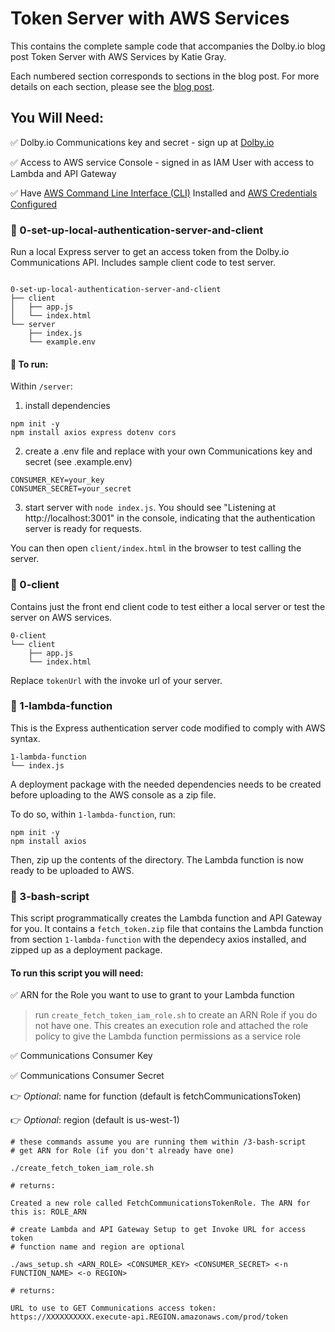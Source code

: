 # Token Server with AWS Services

This contains the complete sample code that accompanies the Dolby.io blog post Token Server with AWS Services by Katie Gray.

Each numbered section corresponds to sections in the blog post. For more details on each section, please see the [blog post](https://dolby.io/blog/generate-access-tokens-using-aws-services).

## You Will Need:

✅ Dolby.io Communications key and secret - sign up at [Dolby.io](dolby.io)

✅ Access to AWS service Console - signed in as IAM User with access to Lambda and API Gateway

✅ Have [AWS Command Line Interface (CLI)](https://docs.aws.amazon.com/cli/latest/userguide/cli-chap-welcome.html) Installed and [AWS Credentials Configured](https://docs.aws.amazon.com/sdk-for-java/v1/developer-guide/setup-credentials.html)

### 📁 0-set-up-local-authentication-server-and-client

Run a local Express server to get an access token from the Dolby.io Communications API. Includes sample client code to test server.

```

0-set-up-local-authentication-server-and-client
├── client
│   ├── app.js
│   └── index.html
└── server
    ├── index.js
    └── example.env
```

#### 🚀 To run:

Within `/server`:

1. install dependencies

```
npm init -y
npm install axios express dotenv cors
```

2. create a .env file and replace with your own Communications key and secret (see .example.env)

```
CONSUMER_KEY=your_key
CONSUMER_SECRET=your_secret
```

3. start server with `node index.js`. You should see "Listening at http://localhost:3001" in the console, indicating that the authentication server is ready for requests.

You can then open `client/index.html` in the browser to test calling the server.

### 📁 0-client

Contains just the front end client code to test either a local server or test the server on AWS services.

```
0-client
└── client
    ├── app.js
    └── index.html
```

Replace `tokenUrl` with the invoke url of your server.

### 📁 1-lambda-function

This is the Express authentication server code modified to comply with AWS syntax.

```
1-lambda-function
└── index.js
```

A deployment package with the needed dependencies needs to be created before uploading to the AWS console as a zip file.

To do so, within `1-lambda-function`, run:

```
npm init -y
npm install axios
```

Then, zip up the contents of the directory. The Lambda function is now ready to be uploaded to AWS.

### 📁 3-bash-script

This script programmatically creates the Lambda function and API Gateway for you.
It contains a `fetch_token.zip` file that contains the Lambda function from section `1-lambda-function` with the dependecy axios installed, and zipped up as a deployment package.

#### To run this script you will need:

✅ ARN for the Role you want to use to grant to your Lambda function

> run `create_fetch_token_iam_role.sh` to create an ARN Role if you do not have one. This creates an execution role and attached the role policy to give the Lambda function permissions as a service role

✅ Communications Consumer Key

✅ Communications Consumer Secret

👉 _Optional_: name for function (default is fetchCommunicationsToken)

👉 _Optional_: region (default is us-west-1)

```
# these commands assume you are running them within /3-bash-script
# get ARN for Role (if you don't already have one)

./create_fetch_token_iam_role.sh

# returns:

Created a new role called FetchCommunicationsTokenRole. The ARN for this is: ROLE_ARN

# create Lambda and API Gateway Setup to get Invoke URL for access token
# function name and region are optional

./aws_setup.sh <ARN_ROLE> <CONSUMER_KEY> <CONSUMER_SECRET> <-n FUNCTION_NAME> <-o REGION>

# returns:

URL to use to GET Communications access token:
https://XXXXXXXXXX.execute-api.REGION.amazonaws.com/prod/token
```

